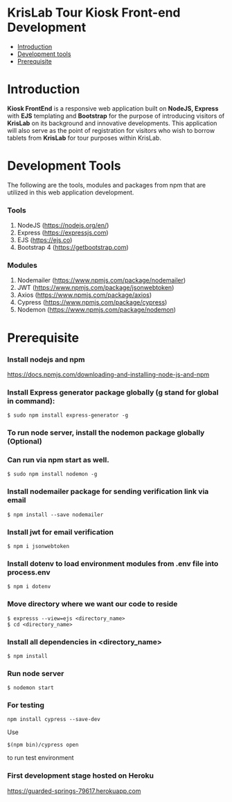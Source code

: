 KrisLab Tour Kiosk Front-end Development
========================================
- [Introduction](#introduction)
- [Development tools](#development-tools)
- [Prerequisite](#prerequisite)


# Introduction
**Kiosk FrontEnd** is a responsive web application built on **NodeJS, Express** with **EJS** templating and **Bootstrap** for the purpose of introducing visitors of **KrisLab** on its background and innovative developments. This application will also serve as the point of registration for visitors who wish to borrow tablets from **KrisLab** for tour purposes within KrisLab.

# Development Tools
The following are the tools, modules and packages from npm that are utilized in this web application development.
### Tools
1. NodeJS (https://nodejs.org/en/)
2. Express (https://expressjs.com)
3. EJS (https://ejs.co)
4. Bootstrap 4 (https://getbootstrap.com)

### Modules
1. Nodemailer (https://www.npmjs.com/package/nodemailer)
2. JWT (https://www.npmjs.com/package/jsonwebtoken)
3. Axios (https://www.npmjs.com/package/axios)
4. Cypress (https://www.npmjs.com/package/cypress)
5. Nodemon (https://www.npmjs.com/package/nodemon)

# Prerequisite
### Install nodejs and npm ###
https://docs.npmjs.com/downloading-and-installing-node-js-and-npm

### Install Express generator package globally (g stand for global in command): ###
```shell_session
$ sudo npm install express-generator -g
```

### To run node server, install the nodemon package globally (Optional) ###
### Can run via npm start as well.
```shell_session
$ sudo npm install nodemon -g
```

### Install nodemailer package for sending verification link via email ###
```shell_session
$ npm install --save nodemailer
```

### Install jwt for email verification  ###
```shell_session
$ npm i jsonwebtoken
```

### Install dotenv to load environment modules from .env file into process.env  ###
```shell_session
$ npm i dotenv
```

### Move directory where we want our code to reside ###
```shell_session
$ expresss --view=ejs <directory_name>
$ cd <directory_name>
```

### Install all dependencies in <directory_name> ###
```shell_session
$ npm install
```

### Run node server ###
```shell_session
$ nodemon start
```

### For testing ###
```shell_session
npm install cypress --save-dev
```
Use 
```shell_session
$(npm bin)/cypress open
```
to run test environment

### First development stage hosted on Heroku ###
https://guarded-springs-79617.herokuapp.com
